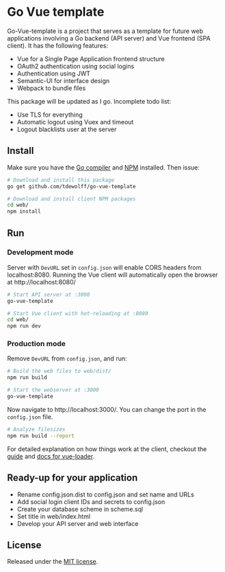 # Go Vue template <a name="go-vue-template"></a>

Go-Vue-template is a project that serves as a template for future web applications involving a Go backend (API server) and Vue frontend (SPA client). It has the following features:

* Vue for a Single Page Application frontend structure
* OAuth2 authentication using social logins
* Authentication using JWT
* Semantic-UI for interface design
* Webpack to bundle files

This package will be updated as I go. Incomplete todo list:

* Use TLS for everything
* Automatic logout using Vuex and timeout
* Logout blacklists user at the server

## Install
Make sure you have the [Go compiler](https://golang.org/dl/) and [NPM](https://www.npmjs.com/get-npm) installed. Then issue:

``` bash
# Download and install this package
go get github.com/tdewolff/go-vue-template

# Download and install client NPM packages
cd web/
npm install
```

## Run
### Development mode
Server with `DevURL` set in `config.json` will enable CORS headers from localhost:8080. Running the Vue client will automatically open the browser at http://localhost:8080/
``` bash
# Start API server at :3000
go-vue-template

# Start Vue client with hot-reloading at :8080
cd web/
npm run dev
```

### Production mode
Remove `DevURL` from `config.json`, and run:

``` bash
# Build the web files to web/dist/
npm run build

# Start the webserver at :3000
go-vue-template
```

Now navigate to http://localhost:3000/. You can change the port in the `config.json` file.

``` bash
# Analyze filesizes
npm run build --report
```

For detailed explanation on how things work at the client, checkout the [guide](http://vuejs-templates.github.io/webpack/) and [docs for vue-loader](http://vuejs.github.io/vue-loader).

## Ready-up for your application

* Rename config.json.dist to config.json and set name and URLs
* Add social login client IDs and secrets to config.json
* Create your database scheme in scheme.sql
* Set title in web/index.html
* Develop your API server and web interface

## License
Released under the [MIT license](LICENSE.md).

[1]: http://golang.org/ "Go Language"
